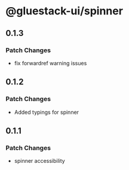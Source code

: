 # @gluestack-ui/spinner

## 0.1.3

### Patch Changes

- fix forwardref warning issues

## 0.1.2

### Patch Changes

- Added typings for spinner

## 0.1.1

### Patch Changes

- spinner accessibility
